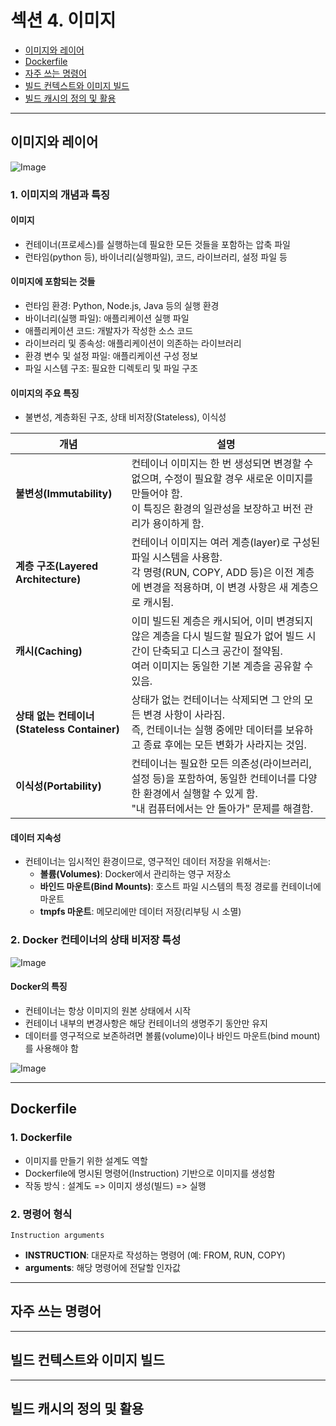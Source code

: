# 섹션 4. 이미지
- [이미지와 레이어](#이미지와-레이어)
- [Dockerfile](#dockerfile)
- [자주 쓰는 명령어](#자주-쓰는-명령어)
- [빌드 컨텍스트와 이미지 빌드](#빌드-컨텍스트와-이미지-빌드)
- [빌드 캐시의 정의 및 활용](#빌드-캐시의-정의-및-활용)

---

## 이미지와 레이어

![Image](https://github.com/user-attachments/assets/7143af1b-9f79-4f33-b404-1d2c65c761a3)

### 1. 이미지의 개념과 특징
#### 이미지
- 컨테이너(프로세스)를 실행하는데 필요한 모든 것들을 포함하는 압축 파일
- 런타임(python 등), 바이너리(실행파일), 코드, 라이브러리, 설정 파일 등

#### 이미지에 포함되는 것들
- 런타임 환경: Python, Node.js, Java 등의 실행 환경
- 바이너리(실행 파일): 애플리케이션 실행 파일
- 애플리케이션 코드: 개발자가 작성한 소스 코드
- 라이브러리 및 종속성: 애플리케이션이 의존하는 라이브러리 
- 환경 변수 및 설정 파일: 애플리케이션 구성 정보
- 파일 시스템 구조: 필요한 디렉토리 및 파일 구조

#### 이미지의 주요 특징
- 불변성, 계층화된 구조, 상태 비저장(Stateless), 이식성

| 개념                | 설명                                                                                         |
|-------------------|--------------------------------------------------------------------------------------------|
| **불변성(Immutability)** | 컨테이너 이미지는 한 번 생성되면 변경할 수 없으며, 수정이 필요할 경우 새로운 이미지를 만들어야 함. <br> 이 특징은 환경의 일관성을 보장하고 버전 관리가 용이하게 함.         |
| **계층 구조(Layered Architecture)** | 컨테이너 이미지는 여러 계층(layer)로 구성된 파일 시스템을 사용함. <br> 각 명령(RUN, COPY, ADD 등)은 이전 계층에 변경을 적용하며, 이 변경 사항은 새 계층으로 캐시됨.        |
| **캐시(Caching)**       | 이미 빌드된 계층은 캐시되어, 이미 변경되지 않은 계층을 다시 빌드할 필요가 없어 빌드 시간이 단축되고 디스크 공간이 절약됨. <br> 여러 이미지는 동일한 기본 계층을 공유할 수 있음. |
| **상태 없는 컨테이너(Stateless Container)** | 상태가 없는 컨테이너는 삭제되면 그 안의 모든 변경 사항이 사라짐. <br> 즉, 컨테이너는 실행 중에만 데이터를 보유하고 종료 후에는 모든 변화가 사라지는 것임. |
| **이식성(Portability)**  | 컨테이너는 필요한 모든 의존성(라이브러리, 설정 등)을 포함하여, 동일한 컨테이너를 다양한 환경에서 실행할 수 있게 함. <br> "내 컴퓨터에서는 안 돌아가" 문제를 해결함.  |

#### 데이터 지속성
- 컨테이너는 임시적인 환경이므로, 영구적인 데이터 저장을 위해서는:
    - <b>볼륨(Volumes)</b>: Docker에서 관리하는 영구 저장소
    - <b>바인드 마운트(Bind Mounts)</b>: 호스트 파일 시스템의 특정 경로를 컨테이너에 마운트
    - <b>tmpfs 마운트</b>: 메모리에만 데이터 저장(리부팅 시 소멸)

### 2. Docker 컨테이너의 상태 비저장 특성

![Image](https://github.com/user-attachments/assets/92ebc3f7-aa65-47dc-a55c-2be5021fffff)

#### Docker의 특징
- 컨테이너는 항상 이미지의 원본 상태에서 시작
- 컨테이너 내부의 변경사항은 해당 컨테이너의 생명주기 동안만 유지
- 데이터를 영구적으로 보존하려면 볼륨(volume)이나 바인드 마운트(bind mount)를 사용해야 함

![Image](https://github.com/user-attachments/assets/0ae37530-4207-417a-9083-f905eabf5ad9)

---

## Dockerfile

### 1. Dockerfile
- 이미지를 만들기 위한 설계도 역할
- Dockerfile에 명시된 명령어(Instruction) 기반으로 이미지를 생성함
- 작동 방식 : 설계도 => 이미지 생성(빌드) => 실행 

### 2. 명령어 형식
```
Instruction arguments
```
- <b>INSTRUCTION</b>: 대문자로 작성하는 명령어 (예: FROM, RUN, COPY)
- <b>arguments</b>: 해당 명령어에 전달할 인자값

---

## 자주 쓰는 명령어

---

## 빌드 컨텍스트와 이미지 빌드

---

## 빌드 캐시의 정의 및 활용